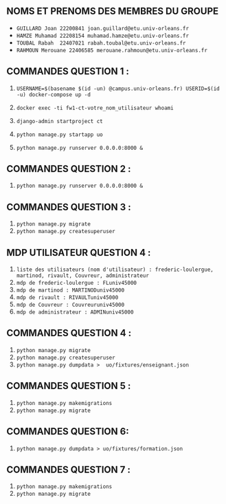 ## NOMS ET PRENOMS DES MEMBRES DU GROUPE 

- `GUILLARD Joan 22200841 joan.guillard@etu.univ-orleans.fr`
- `HAMZE Muhamad 22208154 muhamad.hamze@etu.univ-orleans.fr`
- `TOUBAL Rabah  22407021 rabah.toubal@etu.univ-orleans.fr`
- `RAHMOUN Merouane 22406585 merouane.rahmoun@etu.univ-orleans.fr`

## COMMANDES QUESTION 1 :

1. `USERNAME=$(basename $(id -un) @campus.univ-orleans.fr) USERID=$(id -u) docker-compose up -d`
2. `docker exec -ti fw1-ct-votre_nom_utilisateur whoami`
3. `django-admin startproject ct`
4. `python manage.py startapp uo`

5. `python manage.py runserver 0.0.0.0:8000 &`


## COMMANDES QUESTION 2 :

1. `python manage.py runserver 0.0.0.0:8000 &`


## COMMANDES QUESTION 3 :

1. `python manage.py migrate`
2. `python manage.py createsuperuser`


## MDP UTILISATEUR QUESTION 4 :

1. `liste des utilisateurs (nom d'utilisateur) : frederic-loulergue, martinod, rivault, Couvreur, administrateur`
2. `mdp de frederic-loulergue : FLuniv45000`
3. `mdp de martinod : MARTINODuniv45000`
4. `mdp de rivault : RIVAULTuniv45000`
5. `mdp de Couvreur : Couvreuruniv45000`
6. `mdp de administrateur : ADMINuniv45000`


## COMMANDES QUESTION 4 :

1. `python manage.py migrate`
2. `python manage.py createsuperuser`
3. `python manage.py dumpdata >  uo/fixtures/enseignant.json` 

## COMMANDES QUESTION 5 :

1. `python manage.py makemigrations`
2. `python manage.py migrate`

## COMMANDES QUESTION 6:

1. `python manage.py dumpdata > uo/fixtures/formation.json`

## COMMANDES QUESTION 7 :

1. `python manage.py makemigrations`
2. `python manage.py migrate`